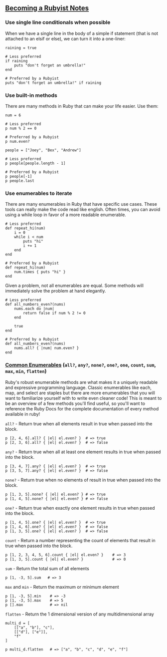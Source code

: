 ## [Becoming a Rubyist Notes](https://open.appacademy.io/learn/full-stack-online/software-engineering-foundations/becoming-a-rubyist-notes)

### **Use single line conditionals when possible**

When we have a single line in the body of a simple if statement (that is not attached to an elsif or else), we can turn it into a one-liner:

```
raining = true

# Less preferred
if raining
    puts "don't forget an umbrella!"
end

# Preferred by a Rubyist
puts "don't forget an umbrella!" if raining
```

### **Use built-in methods**

There are many methods in Ruby that can make your life easier. Use them:

```
num = 6

# Less preferred
p num % 2 == 0

# Preferred by a Rubyist
p num.even?
```

```
people = ["Joey", "Bex", "Andrew"]

# Less preferred
p people[people.length - 1]

# Preferred by a Rubyist
p people[-1]
p people.last
```

### **Use enumerables to iterate**

There are many enumerables in Ruby that have specific use cases. These tools can really make the code read like english. Often times, you can avoid using a while loop in favor of a more readable enumerable.

```
# Less preferred
def repeat_hi(num)
    i = 0
    while i < num
        puts "hi"
        i += 1
    end
end

# Preferred by a Rubyist
def repeat_hi(num)
    num.times { puts "hi" }
end
```

Given a problem, not all enumerables are equal. Some methods will immediately solve the problem at hand elegantly.

```
# Less preferred
def all_numbers_even?(nums)
    nums.each do |num|
        return false if num % 2 != 0
    end

    true
end

# Preferred by a Rubyist
def all_numbers_even?(nums)
    nums.all? { |num| num.even? }
end
```

### [Common Enumerables](https://open.appacademy.io/learn/full-stack-online/software-engineering-foundations/common-enumerables-notes) (`all?`, `any?`, `none?`, `one?`, `one`, `count`, `sum`, `max`, `min`, `flatten`)
Ruby's robust enumerable methods are what makes it a uniquely readable and expressive programming language. Classic enumerables like each, map, and select are staples but there are more enumerables that you will want to familiarize yourself with to write even cleaner code! This is meant to be an overview of a few methods you'll find useful, so you'll want to reference the Ruby Docs for the complete documentation of every method available in ruby!

`all?` - 
Return true when all elements result in true when passed into the block.
```
p [2, 4, 6].all? { |el| el.even? }  # => true
p [2, 3, 6].all? { |el| el.even? }  # => false
```
`any?` - 
Return true when all at least one element results in true when passed into the block.
```
p [3, 4, 7].any? { |el| el.even? }  # => true
p [3, 5, 7].any? { |el| el.even? }  # => false
```
`none?` - 
Return true when no elements of result in true when passed into the block.
```
p [1, 3, 5].none? { |el| el.even? } # => true
p [1, 4, 5].none? { |el| el.even? } # => false
```
`one?` - 
Return true when exactly one element results in true when passed into the block.
```
p [1, 4, 5].one? { |el| el.even? }  # => true
p [1, 4, 6].one? { |el| el.even? }  # => false
p [1, 3, 5].one? { |el| el.even? }  # => false
```
`count` - 
Return a number representing the count of elements that result in true when passed into the block.
```
p [1, 2, 3, 4, 5, 6].count { |el| el.even? }    # => 3
p [1, 3, 5].count { |el| el.even? }             # => 0
```
`sum` - 
Return the total sum of all elements
```
p [1, -3, 5].sum   # => 3
```
`max` and `min` - 
Return the maximum or minimum element
```
p [1, -3, 5].min    # => -3
p [1, -3, 5].max    # => 5
p [].max            # => nil
```
`flatten` - 
Return the 1 dimensional version of any multidimensional array
```
multi_d = [
    [["a", "b"], "c"],
    [["d"], ["e"]],
    "f"
]

p multi_d.flatten   # => ["a", "b", "c", "d", "e", "f"]
```
